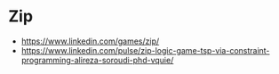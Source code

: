 # Zip


- https://www.linkedin.com/games/zip/
- https://www.linkedin.com/pulse/zip-logic-game-tsp-via-constraint-programming-alireza-soroudi-phd-vquie/
